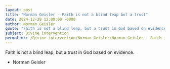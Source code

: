 ```yaml
---
layout: post
title: "Norman Geisler - Faith is not a blind leap but a trust"
date: 2024-12-28 12:00:00 -0000
author: Norman Geisler
quote: "Faith is not a blind leap, but a trust in God based on evidence."
subject: Divine intervention
permalink: /Divine intervention/Norman Geisler/Norman Geisler - Faith is not a blind leap but a trust
---
```


Faith is not a blind leap, but a trust in God based on evidence.

- Norman Geisler
